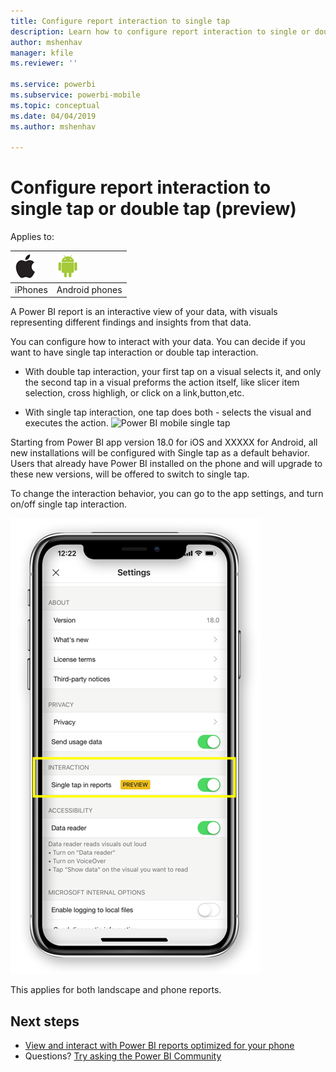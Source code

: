 ```yaml
---
title: Configure report interaction to single tap
description: Learn how to configure report interaction to single or double tap.
author: mshenhav
manager: kfile
ms.reviewer: ''

ms.service: powerbi
ms.subservice: powerbi-mobile
ms.topic: conceptual
ms.date: 04/04/2019
ms.author: mshenhav

---
```

# Configure report interaction to single tap or double tap (preview)
Applies to:

| ![iPhone](././media/mobile-reports-in-the-mobile-apps/ios-logo-40-px.png) | ![Android phone](././media/mobile-reports-in-the-mobile-apps/android-logo-40-px.png) | 
|:--- |:--- |
| iPhones |Android phones |

A Power BI report is an interactive view of your data, with visuals representing different findings and insights from that data.

You can configure how to interact with your data. You can decide if you want to have single tap interaction or double tap interaction.

* With double tap interaction, your first tap on a visual selects it, and only the second tap in a visual preforms the action itself, like slicer item selection, cross highligh, or click on a link,button,etc.

* With single tap interaction, one tap does both - selects the visual and executes the action.
![Power BI mobile single tap](./media/mobile-apps-single-tap/SingleTap_2.gif)


Starting from Power BI app version 18.0 for iOS and XXXXX for Android, all new installations will be configured with Single tap as a default behavior.
Users that already have Power BI installed on the phone and will upgrade to these new versions, will be offered to switch to single tap.

To change the interaction behavior, you can go to the app settings, and turn on/off single tap interaction.

![Power BI mobile change report interction](./media/mobile-apps-single-tap/configure-single-tap.png)

This applies for both landscape and phone reports.

## Next steps
* [View and interact with Power BI reports optimized for your phone](mobile-apps-view-phone-report.md)
* Questions? [Try asking the Power BI Community](http://community.powerbi.com/)

